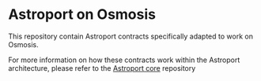 # Astroport on Osmosis

This repository contain Astroport contracts specifically adapted to work on Osmosis.

For more information on how these contracts work within the Astroport architecture, please refer to the [Astroport core](https://github.com/astroport-fi/astroport-core) repository
